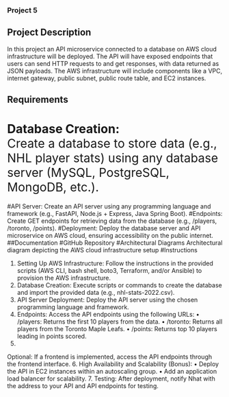 ### Project 5

## Project Description
In this project an API microservice connected to a database on AWS cloud infrastructure will be deployed. The API will have exposed endpoints that users can send HTTP requests to and get responses, with data returned as JSON payloads. The AWS infrastructure will include components like a VPC, internet gateway, public subnet, public route table, and EC2 instances.

## Requirements
# Database Creation: <br><span style="font-weight:normal;"> Create a database to store data (e.g., NHL player stats) using any database server (MySQL, PostgreSQL, MongoDB, etc.).</span>
#API Server: Create an API server using any programming language and framework (e.g., FastAPI, Node.js + Express, Java Spring Boot).
#Endpoints: Create GET endpoints for retrieving data from the database (e.g., /players, /toronto, /points).
#Deployment: Deploy the database server and API microservice on AWS cloud, ensuring accessibility on the public internet.
##Documentation
#GitHub Repository
#Architectural Diagrams
Architectural diagram depicting the AWS cloud infrastructure setup
#Instructions
1.	Setting Up AWS Infrastructure: Follow the instructions in the provided scripts (AWS CLI, bash shell, boto3, Terraform, and/or Ansible) to provision the AWS infrastructure.
2.	Database Creation: Execute scripts or commands to create the database and import the provided data (e.g., nhl-stats-2022.csv).
3.	API Server Deployment: Deploy the API server using the chosen programming language and framework.
4.	Endpoints: Access the API endpoints using the following URLs:
•	/players: Returns the first 10 players from the data.
•	/toronto: Returns all players from the Toronto Maple Leafs.
•	/points: Returns top 10 players leading in points scored.
5.	
Optional: If a frontend is implemented, access the API endpoints through the frontend interface.
6.	High Availability and Scalability (Bonus):
•	Deploy the API in EC2 instances within an autoscaling group.
•	Add an application load balancer for scalability.
7.	Testing: After deployment, notify Nhat with the address to your API and API endpoints for testing.



